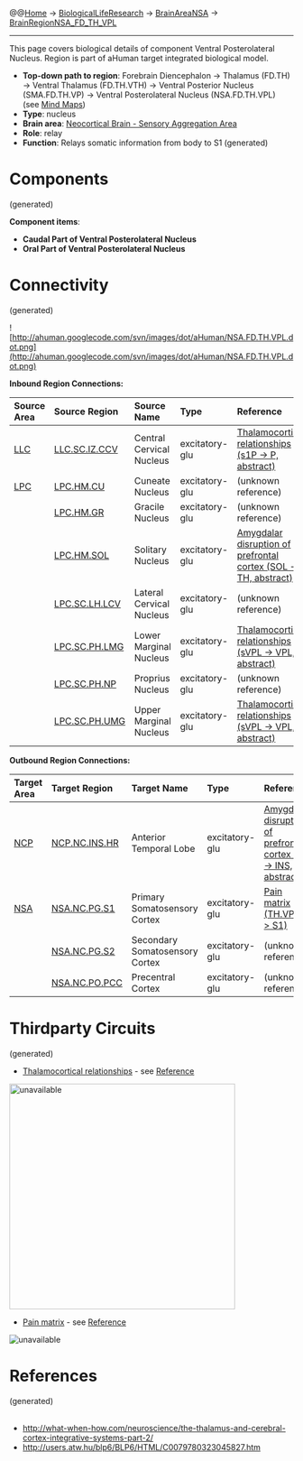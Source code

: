 @@[Home](Home.md) -> [BiologicalLifeResearch](BiologicalLifeResearch.md) -> [BrainAreaNSA](BrainAreaNSA.md) -> [BrainRegionNSA\_FD\_TH\_VPL](BrainRegionNSA_FD_TH_VPL.md)

---


This page covers biological details of component Ventral Posterolateral Nucleus.
Region is part of aHuman target integrated biological model.

  * **Top-down path to region**: Forebrain Diencephalon -> Thalamus (FD.TH) -> Ventral Thalamus (FD.TH.VTH) -> Ventral Posterior Nucleus (SMA.FD.TH.VP) -> Ventral Posterolateral Nucleus (NSA.FD.TH.VPL) (see [Mind Maps](OverallMindMaps.md))
  * **Type**: nucleus
  * **Brain area**: [Neocortical Brain - Sensory Aggregation Area](BrainAreaNSA.md)
  * **Role**: relay
  * **Function**: Relays somatic information from body to S1
(generated)
# Components #
(generated)


**Component items**:
  * **Caudal Part of Ventral Posterolateral Nucleus**
  * **Oral Part of Ventral Posterolateral Nucleus**

# Connectivity #
(generated)


![http://ahuman.googlecode.com/svn/images/dot/aHuman/NSA.FD.TH.VPL.dot.png](http://ahuman.googlecode.com/svn/images/dot/aHuman/NSA.FD.TH.VPL.dot.png)

**Inbound Region Connections:**

| **Source Area** | **Source Region** | **Source Name** | **Type** | **Reference** |
|:----------------|:------------------|:----------------|:---------|:--------------|
| [LLC](BrainAreaLLC.md) | [LLC.SC.IZ.CCV](BrainRegionLLC_SC_IZ_CCV.md) | Central Cervical Nucleus | excitatory-glu | [Thalamocortical relationships (s1P -> P, abstract)](http://what-when-how.com/neuroscience/the-thalamus-and-cerebral-cortex-integrative-systems-part-2/) |
| [LPC](BrainAreaLPC.md) | [LPC.HM.CU](BrainRegionLPC_HM_CU.md) | Cuneate Nucleus | excitatory-glu | (unknown reference) |
|                 | [LPC.HM.GR](BrainRegionLPC_HM_GR.md) | Gracile Nucleus | excitatory-glu | (unknown reference) |
|                 | [LPC.HM.SOL](BrainRegionLPC_HM_SOL.md) | Solitary Nucleus | excitatory-glu | [Amygdalar disruption of prefrontal cortex (SOL -> TH, abstract)](http://neuropolitics.org/defaultmay10.asp) |
|                 | [LPC.SC.LH.LCV](BrainRegionLPC_SC_LH_LCV.md) | Lateral Cervical Nucleus | excitatory-glu | (unknown reference) |
|                 | [LPC.SC.PH.LMG](BrainRegionLPC_SC_PH_LMG.md) | Lower Marginal Nucleus | excitatory-glu | [Thalamocortical relationships (sVPL -> VPL, abstract)](http://what-when-how.com/neuroscience/the-thalamus-and-cerebral-cortex-integrative-systems-part-2/) |
|                 | [LPC.SC.PH.NP](BrainRegionLPC_SC_PH_NP.md) | Proprius Nucleus | excitatory-glu | (unknown reference) |
|                 | [LPC.SC.PH.UMG](BrainRegionLPC_SC_PH_UMG.md) | Upper Marginal Nucleus | excitatory-glu | [Thalamocortical relationships (sVPL -> VPL, abstract)](http://what-when-how.com/neuroscience/the-thalamus-and-cerebral-cortex-integrative-systems-part-2/) |

**Outbound Region Connections:**

| **Target Area** | **Target Region** | **Target Name** | **Type** | **Reference** |
|:----------------|:------------------|:----------------|:---------|:--------------|
| [NCP](BrainAreaNCP.md) | [NCP.NC.INS.HR](BrainRegionNCP_NC_INS_HR.md) | Anterior Temporal Lobe | excitatory-glu | [Amygdalar disruption of prefrontal cortex (TH -> INS, abstract)](http://neuropolitics.org/defaultmay10.asp) |
| [NSA](BrainAreaNSA.md) | [NSA.NC.PG.S1](BrainRegionNSA_NC_PG_S1.md) | Primary Somatosensory Cortex | excitatory-glu | [Pain matrix (TH.VPL -> S1)](http://users.atw.hu/blp6/BLP6/HTML/C0079780323045827.htm) |
|                 | [NSA.NC.PG.S2](BrainRegionNSA_NC_PG_S2.md) | Secondary Somatosensory Cortex | excitatory-glu | (unknown reference) |
|                 | [NSA.NC.PO.PCC](BrainRegionNSA_NC_PO_PCC.md) | Precentral Cortex | excitatory-glu | (unknown reference) |

# Thirdparty Circuits #
(generated)

  * [Thalamocortical relationships](http://what-when-how.com/wp-content/uploads/2012/04/tmp3649_thumb1_thumb.jpg) - see [Reference](http://what-when-how.com/neuroscience/the-thalamus-and-cerebral-cortex-integrative-systems-part-2/)

<img src='http://what-when-how.com/wp-content/uploads/2012/04/tmp3649_thumb1_thumb.jpg' alt='unavailable' height='400width=400'>

<ul><li><a href='http://users.atw.hu/blp6/BLP6/HTML/common/M9780323045827-007-f005.jpg'>Pain matrix</a> - see <a href='http://users.atw.hu/blp6/BLP6/HTML/C0079780323045827.htm'>Reference</a></li></ul>

<img src='http://users.atw.hu/blp6/BLP6/HTML/common/M9780323045827-007-f005.jpg' alt='unavailable'>


<h1>References</h1>
(generated)<br>
<br>
<ul><li><a href='http://what-when-how.com/neuroscience/the-thalamus-and-cerebral-cortex-integrative-systems-part-2/'>http://what-when-how.com/neuroscience/the-thalamus-and-cerebral-cortex-integrative-systems-part-2/</a>
</li><li><a href='http://users.atw.hu/blp6/BLP6/HTML/C0079780323045827.htm'>http://users.atw.hu/blp6/BLP6/HTML/C0079780323045827.htm</a></li></ul>

